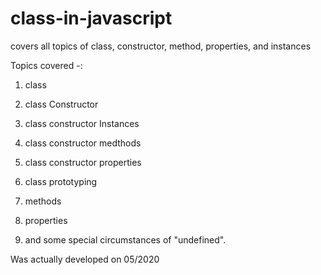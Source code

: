 # class-in-javascript
covers all topics of class, constructor, method, properties, and instances


Topics covered -:

1) class

2) class Constructor

3) class constructor Instances

4) class constructor medthods

5) class constructor properties

6) class prototyping
 
7) methods

8) properties

9) and some special circumstances of "undefined".


Was actually developed on 05/2020
